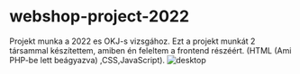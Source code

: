 # webshop-project-2022
Projekt munka a 2022 es OKJ-s vizsgához.
Ezt a projekt munkát 2 társammal készítettem, amiben én feleltem a frontend részéért. (HTML (Ami PHP-be lett beágyazva) ,CSS,JavaScript).
![desktop](https://imgur.com/a/5jCJM2A)
